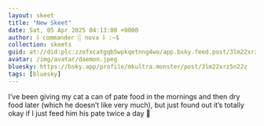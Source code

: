 ```yaml
---
layout: skeet
title: "New Skeet"
date: Sat, 05 Apr 2025 04:13:00 +0000
author: ⸸ commander ░ nova ⸸ :~$
collection: skeets
guid: at://did:plc:zzofxcatgqb5wpkqetnng4wo/app.bsky.feed.post/3lm22xrz5n22z
avatar: /img/avatar/daemon.jpeg
bluesky: https://bsky.app/profile/mkultra.monster/post/3lm22xrz5n22z
tags: [bluesky]
---
```


I’ve been giving my cat a can of pate food in the mornings and then dry food later (which he doesn’t like very much), but just found out it’s totally okay if I just feed him his pate twice a day 🤔
